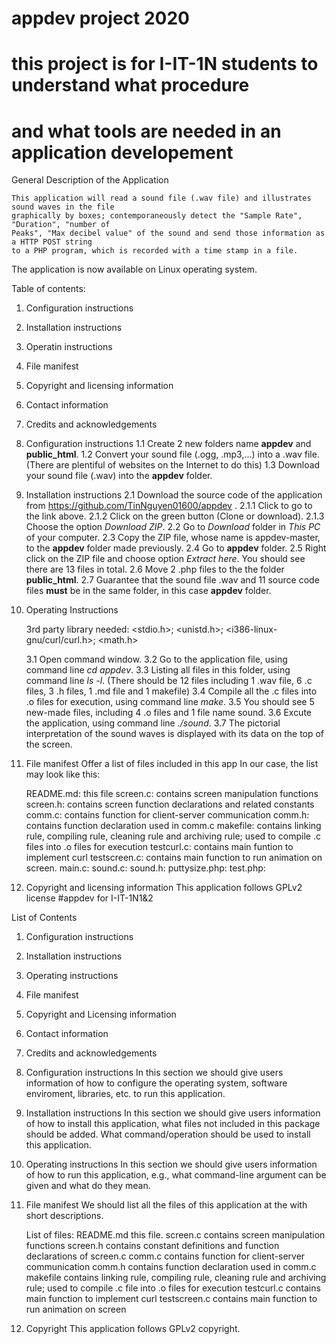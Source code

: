 # appdev project 2020
# this project is for I-IT-1N students to understand what procedure
# and what tools are needed in an application developement

General Description of the Application

	This application will read a sound file (.wav file) and illustrates sound waves in the file 
	graphically by boxes; contemporaneously detect the "Sample Rate", "Duration", "number of
	Peaks", "Max decibel value" of the sound and send those information as a HTTP POST string 
	to a PHP program, which is recorded with a time stamp in a file.

The application is now available on Linux operating system.

Table of contents:
1. Configuration instructions
2. Installation instructions
3. Operatin instructions
4. File manifest
5. Copyright and licensing information
6. Contact information
7. Credits and acknowledgements


1. Configuration instructions
	1.1 Create 2 new folders name **appdev** and **public_html**.
	1.2 Convert your sound file (.ogg, .mp3,...) into a .wav file.
		(There are plentiful of websites on the Internet to do this)
	1.3 Download your sound file (.wav) into the **appdev** folder. 

2. Installation instructions
	2.1 Download the source code of the application from https://github.com/TinNguyen01600/appdev .
		2.1.1 Click to go to the link above.
		2.1.2 Click on the green button (Clone or download).
		2.1.3 Choose the option *Download ZIP*.
	2.2 Go to *Download* folder in *This PC* of your computer.
	2.3 Copy the ZIP file, whose name is appdev-master, to the **appdev** folder made previously.
	2.4 Go to **appdev** folder.
	2.5 Right click on the ZIP file and choose option *Extract here*.
		You should see there are 13 files in total.
	2.6 Move 2 .php files to the the folder **public_html**.
	2.7 Guarantee that the sound file .wav and 11 source code files **must** be in the same folder,
		in this case **appdev** folder.

3. Operating Instructions
	
	3rd party library needed: <stdio.h>; <unistd.h>; <i386-linux-gnu/curl/curl.h>; <math.h>
	
	3.1 Open command window.
	3.2 Go to the application file, using command line *cd appdev*.
	3.3 Listing all files in this folder, using command line *ls -l*.
		(There should be 12 files including 1 .wav file, 6 .c files, 3 .h files, 1 .md file and 1 makefile)
	3.4 Compile all the .c files into .o files for execution, using command line *make*.
	3.5 You should see 5 new-made files, including 4 .o files and 1 file name sound.
	3.6 Excute the application, using command line *./sound*.
	3.7 The pictorial interpretation of the sound waves is displayed with its data on the top of the screen.
4. File manifest
	Offer a list of files included in this app 
	In our case, the list may look like this:

	README.md:		this file
	screen.c:		contains screen manipulation functions
	screen.h:		contains screen function declarations and related constants
	comm.c:			contains function for client-server communication
	comm.h:			contains function declaration used in comm.c
	makefile:		contains linking rule, compiling rule, cleaning rule and archiving rule; 
					used to compile .c files into .o files for execution 
	testcurl.c:		contains main funtion to implement curl
	testscreen.c:	contains main function to run animation on screen.
	main.c:
	sound.c:
	sound.h:
	puttysize.php:
	test.php:

5. Copyright and licensing information
	This application follows GPLv2 license #appdev for I-IT-1N1&2

List of Contents
1. Configuration instructions
2. Installation instructions
3. Operating instructions
4. File manifest
5. Copyright and Licensing information
6. Contact information
7. Credits and acknowledgements


1. Configuration instructions
	In this section we should give users information of how to configure the operating system, software enviroment, libraries, etc. to run this application.

2. Installation instructions
	In this section we should give users information of how to install this application, what files not included in this package should be added. What command/operation should be used to install this application.

3. Operating instructions
	In this section we should give users information of how to run this application, e.g., what command-line argument can be given and what do they mean.

4. File manifest
	We should list all the files of this application at the with short descriptions.
	
	List of files:
	README.md	this file.
	screen.c	contains screen manipulation functions
	screen.h	contains constant definitions and function declarations of screen.c
	comm.c          contains function for client-server communication
	comm.h          contains function declaration used in comm.c
	makefile        contains linking rule, compiling rule, cleaning rule and archiving rule; used to compile .c file into .o files for execution
	testcurl.c	contains main function to implement curl
	testscreen.c	contains main function to run animation on screen

5. Copyright
	This application follows GPLv2 copyright.
